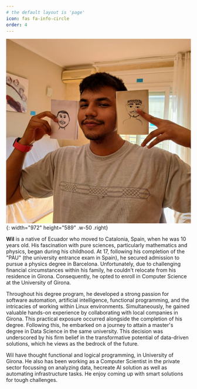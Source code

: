 ```yaml
---
# the default layout is 'page'
icon: fas fa-info-circle
order: 4
---
```


<!-- > Add Markdown syntax content to file `_tabs/about.md`{: .filepath } and it will show up on this page. -->
<!-- {: .prompt-tip } -->
<!---->



![Desktop View](/assets/img/me05.jpg){: width="972" height="589" .w-50 .right}

**Wil** is a native of Ecuador who moved to Catalonia, Spain, when he was 10 years old.
His fascination with pure sciences, particularly mathematics and physics, began during his childhood.
At 17, following his completion of the "PAU" (the university entrance exam in Spain), he secured admission to pursue a physics degree in Barcelona.
Unfortunately, due to challenging financial circumstances within his family, he couldn't relocate from his residence in Girona.
Consequently, he opted to enroll in Computer Science at the University of Girona.

Throughout his degree program,
he developed a strong passion for software automation,
artificial intelligence, functional programming,
and the intricacies of working within Linux environments.
Simultaneously,
he gained valuable hands-on experience by collaborating with local companies in Girona.
This practical exposure occurred alongside the completion of his degree.
Following this, he embarked on a journey to attain a master's degree in Data Science in the same university.
This decision was underscored by his firm belief in the transformative potential of data-driven solutions,
which he views as the bedrock of the future.

Wil have thought functional and logical programming,
in University of Girona.
He also has been working as a Computer Scientist in the private sector focussing on analyzing data,
hecreate AI solution as well as automating infrastructure tasks.
He enjoy coming up with smart solutions for tough challenges.
